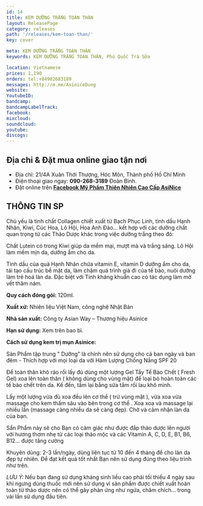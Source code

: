 ```yaml
---
id: 14
title: KEM DƯỠNG TRẮNG TOÀN THÂN
layout: ReleasePage
category: releases
path: '/releases/kem-toan-than/'
key: cover

meta: KEM DƯỠNG TRẮNG TOÀN THÂN
keywords: KEM DƯỠNG TRẮNG TOÀN THÂN, Phú Quốc Trà Sữa

location: Vietnamese
prices: 1,190
orders: tel:+84902683189
messages: http://m.me/AsiniceDung
website: 
YoutubeID: 
bandcamp: 
bandcampLabelTrack: 
facebook: 
mixcloud: 
soundcloud: 
youtube: 
discogs: 
---
```


## Địa chỉ & Đặt mua online giao tận nơi

- Địa chỉ:  21/4A Xuân Thới Thượng, Hóc Môn, Thành phố Hồ Chí Minh
- Điện thoại giao ngay: **090-268-3189** Đoàn Bình.
- Đặt online trên [**Facebook Mỹ Phẩm Thiên Nhiên Cao Cấp AsiNice**](https://www.facebook.com/AsiniceDung)


## THÔNG TIN SP

Chủ yếu là tinh chất Collagen chiết xuất từ Bạch Phục Linh, tinh dầu Hạnh Nhân, Kiwi, Cúc Hoa, Lô Hội, Hoa Anh Đào... kết hợp với các dưỡng chất quan trọng từ các Thảo Dược khác trong việc dưỡng trắng theo đó:

Chất Lutein có trong Kiwi giúp da mềm mại, mượt mà và trắng sáng. Lô Hội làm mềm mịn da, dưỡng ẩm cho da. 

Tinh dầu của quả Hạnh Nhân chứa vitamin E, vitamin D dưỡng ẩm cho da, tái tạo cấu trúc bề mặt da, làm chậm quá trình già đi của tế bào, nuôi dưỡng làm trẻ hoá làn da. Đặc biệt với Tính kháng khuẩn cao có tác dụng  làm mờ vết thâm nám.

**Quy cách đóng gói:** 120ml.

**Xuất xứ:** Nhiên liệu Việt Nam, công nghệ Nhật Bản

**Nhà sản xuất:** Công ty Asian Way – Thương hiệu Asinice 

**Hạn sử dụng:** Xem trên bao bì.

**Cách sử dụng kem trị mụn Asinice:**

Sản Phẩm tập trung " Dưỡng" là chính nên sử dụng cho cả ban ngày và ban đêm - Thích hợp với mọi loại da với Hàm Lượng Chống Nắng SPF 20

Để toàn thân khô ráo rồi lấy đủ dùng một lượng Gel Tẩy Tế Bào Chết ( Fresh Gel)  xoa lên toàn thân ( không dùng cho vùng mặt) để loại bỏ hoàn toàn các tế bào chết trên da. Kế đến, tắm lại bằng sữa tắm rồi lau khô mình.

Lấy một lượng vừa đủ xoa đều lên cơ thể ( trừ vùng mặt ), vừa xoa vừa massage cho kem thấm sâu vào bên trong cơ thể . Xoa xoa và massage lại nhiều lần (massage càng nhiều da sẽ càng đẹp). Chờ và cảm nhận làn da của bạn. 

Sẩn Phẩm này sẽ cho Bạn có cảm giác như được đắp thảo dược lên người với hương thơm nhẹ từ các loại thảo mộc và các Vitamin A, C, D, E, B1, B6, B12... được tăng cường

Khuyên dùng: 2-3 lần/ngày, dùng liên tục từ 10 đến 4 tháng để cho làn da đẹp tự nhiên. Để đạt kết quả tốt nhất Bạn nên sử dụng đúng theo liệu trình như trên.

*LƯU Ý:* Nếu bạn đang sử dụng  kháng sinh liều cao phải tối thiểu 4 ngày sau khi ngưng dùng thuốc mới nên sử dụng vì sản phẩm được chiết xuất hoàn toàn từ thảo dược nên có thể gây phản ứng như ngứa, châm chích... trong vài lần sử dụng đầu tiên.